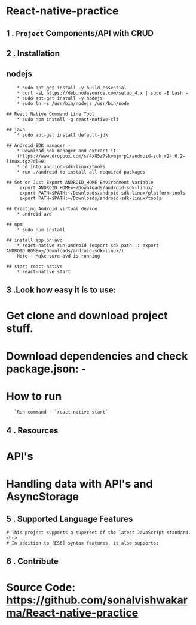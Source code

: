 # React-native-practice

1 . `Project` Components/API with CRUD 
--------

2 . Installation
------------

  ## nodejs
		* sudo apt-get install -y build-essential
		* curl -sL https://deb.nodesource.com/setup_4.x | sudo -E bash -
		* sudo apt-get install -y nodejs
		* sudo ln -s /usr/bin/nodejs /usr/bin/node

	## React Native Command Line Tool
		* sudo npm install -g react-native-cli

	## java
		* sudo apt-get install default-jdk

	## Android SDK manager -
		* Download sdk manager and extract it.
		(https://www.dropbox.com/s/4x85z7skvmjmrp1/android-sdk_r24.0.2-linux.tgz?dl=0)
		* cd into andriod-sdk-linux/tools
		* run ./android to install all required packages

	## Set or Just Export ANDROID_HOME Environment Variable
		 export ANDROID_HOME=~/Downloads/android-sdk-linux/
		 export PATH=$PATH:~/Downloads/android-sdk-linux/platform-tools
		 export PATH=$PATH:~/Downloads/android-sdk-linux/tools

	## Creating Android virtual device
		* android avd

	## npm
		* sudo npm install

	## install app on avd
		* react-native run-android (export sdk path :: export ANDROID_HOME=~/Downloads/android-sdk-linux/)
		Note - Make sure avd is running

	## start react-native
		* react-native start

3 .Look how easy it is to use:
--------

  # Get clone and download project stuff.
  # Download dependencies and check package.json: -
   
  # How to run 
       `Run command - `react-native start`

4 . Resources
---------
     
  # API's
  # Handling data with API's and AsyncStorage

5 .  Supported Language Features
----------

    # This project supports a superset of the latest JavaScript standard.<br>
    # In addition to [ES6] syntax features, it also supports:

6 . Contribute
----------

  # Source Code: https://github.com/sonalvishwakarma/React-native-practice

